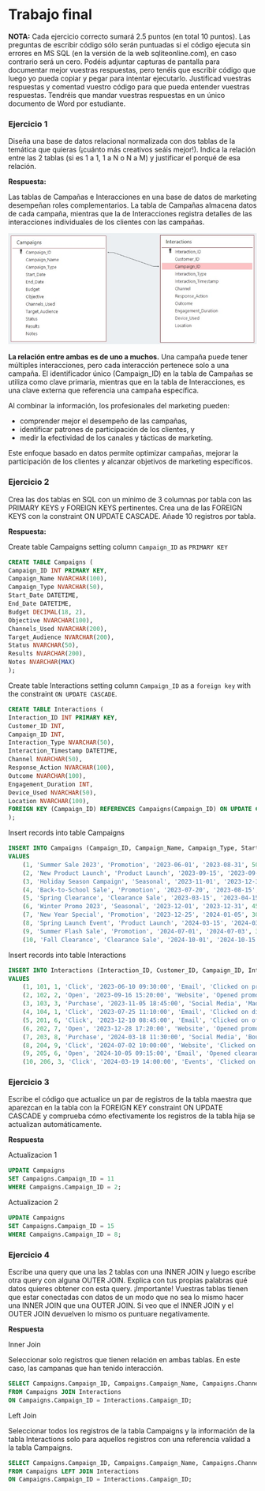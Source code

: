 # Trabajo final
**NOTA:** Cada ejercicio correcto sumará 2.5 puntos (en total 10 puntos). Las preguntas de escribir código sólo serán puntuadas si el código ejecuta sin errores en MS SQL (en la versión de la web sqliteonline.com), en caso contrario será un cero. Podéis adjuntar capturas de pantalla para documentar mejor vuestras respuestas, pero tenéis que escribir código que luego yo pueda copiar y pegar para intentar ejecutarlo. Justificad vuestras respuestas y comentad vuestro código para que pueda entender vuestras respuestas. Tendréis que mandar vuestras respuestas en un único documento de Word por estudiante.

### Ejercicio 1
Diseña una base de datos relacional normalizada con dos tablas de la temática que quieras (¡cuánto más creativos seáis mejor!). Indica la relación entre las 2 tablas (si es 1 a 1, 1 a N o N a M) y justificar el porqué de esa relación.

**Respuesta:**

Las tablas de Campañas e Interacciones en una base de datos de marketing desempeñan roles complementarios. La tabla de Campañas almacena datos de cada campaña, mientras que la de Interacciones registra detalles de las interacciones individuales de los clientes con las campañas.

![Tables Relationship](images/marketing.jpg)


**La relación entre ambas es de uno a muchos.** Una campaña puede tener múltiples interacciones, pero cada interacción pertenece solo a una campaña. El identificador único (Campaign_ID) en la tabla de Campañas se utiliza como clave primaria, mientras que en la tabla de Interacciones, es una clave externa que referencia una campaña específica. 

Al combinar la información, los profesionales del marketing pueden: 
- comprender mejor el desempeño de las campañas, 
- identificar patrones de participación de los clientes, y 
- medir la efectividad de los canales y tácticas de marketing. 

Este enfoque basado en datos permite optimizar campañas, mejorar la participación de los clientes y alcanzar objetivos de marketing específicos.

### Ejercicio 2
Crea las dos tablas en SQL con un mínimo de 3 columnas por tabla con las PRIMARY KEYS y FOREIGN KEYS pertinentes. Crea una de las FOREIGN KEYS con la constraint ON UPDATE CASCADE. Añade 10 registros por tabla.

**Respuesta:**

Create table Campaigns setting column `Campaign_ID` as `PRIMARY KEY`

```sql
CREATE TABLE Campaigns (
Campaign_ID INT PRIMARY KEY,
Campaign_Name NVARCHAR(100),
Campaign_Type NVARCHAR(50),
Start_Date DATETIME,
End_Date DATETIME,
Budget DECIMAL(18, 2),
Objective NVARCHAR(100),
Channels_Used NVARCHAR(200),
Target_Audience NVARCHAR(200),
Status NVARCHAR(50),
Results NVARCHAR(200),
Notes NVARCHAR(MAX)
);
```

Create table Interactions setting column `Campaign_ID` as a `foreign key` with the constraint `ON UPDATE CASCADE`.

```sql
CREATE TABLE Interactions (
Interaction_ID INT PRIMARY KEY,
Customer_ID INT,
Campaign_ID INT,
Interaction_Type NVARCHAR(50),
Interaction_Timestamp DATETIME,
Channel NVARCHAR(50),
Response_Action NVARCHAR(100),
Outcome NVARCHAR(100),
Engagement_Duration INT,
Device_Used NVARCHAR(50),
Location NVARCHAR(100),
FOREIGN KEY (Campaign_ID) REFERENCES Campaigns(Campaign_ID) ON UPDATE CASCADE
);
```

Insert records into table Campaigns

```sql
INSERT INTO Campaigns (Campaign_ID, Campaign_Name, Campaign_Type, Start_Date, End_Date, Budget, Objective, Channels_Used, Target_Audience, Status, Results, Notes)
VALUES
    (1, 'Summer Sale 2023', 'Promotion', '2023-06-01', '2023-08-31', 5000.00, 'Increase sales during summer', 'Email, Social Media', 'All customers', 'Active', 'Increased sales by 20%', 'Successful campaign targeting summer products.'),
    (2, 'New Product Launch', 'Product Launch', '2023-09-15', '2023-09-30', 8000.00, 'Introduce new product line', 'Email, Website, Events', 'Targeted demographics', 'Completed', 'Generated buzz and high engagement', 'Successful launch of XYZ product line.'),
    (3, 'Holiday Season Campaign', 'Seasonal', '2023-11-01', '2023-12-31', 7000.00, 'Drive holiday sales', 'Social Media, Ads', 'Existing customers', 'Active', 'Expected ROI of 25%', 'Ongoing campaign for the holiday season.'),
    (4, 'Back-to-School Sale', 'Promotion', '2023-07-20', '2023-08-15', 4000.00, 'Attract students and parents', 'Email, Website', 'Students, parents', 'Completed', 'Reached targeted audience', 'Successful sale event for back-to-school supplies.'),
    (5, 'Spring Clearance', 'Clearance Sale', '2023-03-15', '2023-04-15', 3000.00, 'Clear out old inventory', 'Website, Ads', 'All customers', 'Completed', 'Sold 90% of clearance items', 'Effective in clearing out old inventory.'),
    (6, 'Winter Promo 2023', 'Seasonal', '2023-12-01', '2023-12-31', 4500.00, 'Boost winter sales', 'Email, Social Media', 'All customers', 'Active', 'Expected ROI of 15%', 'Ongoing campaign for the holiday season.'),
    (7, 'New Year Special', 'Promotion', '2023-12-25', '2024-01-05', 3000.00, 'Celebrate the new year', 'Email, Website', 'Targeted demographics', 'Active', 'Engagement rate increased by 25%', 'Special discounts for New Year celebrations.'),
    (8, 'Spring Launch Event', 'Product Launch', '2024-03-15', '2024-03-20', 6000.00, 'Introduce new products', 'Social Media, Events', 'Potential buyers', 'Planned', 'Anticipated product buzz', 'Upcoming event to showcase new products.'),
    (9, 'Summer Flash Sale', 'Promotion', '2024-07-01', '2024-07-03', 3500.00, 'Create urgency for purchases', 'Website', 'All customers', 'Planned', 'Expected high conversion rates', 'Limited-time discounts on selected items.'),
    (10, 'Fall Clearance', 'Clearance Sale', '2024-10-01', '2024-10-15', 2800.00, 'Clear out old inventory', 'Website, Ads', 'All customers', 'Planned', 'Inventory reduction strategy', 'Clearance sale for excess inventory.');
```

Insert records into table Interactions

```sql
INSERT INTO Interactions (Interaction_ID, Customer_ID, Campaign_ID, Interaction_Type, Interaction_Timestamp, Channel, Response_Action, Outcome, Engagement_Duration, Device_Used, Location)
VALUES
    (1, 101, 1, 'Click', '2023-06-10 09:30:00', 'Email', 'Clicked on product link', 'Engaged with product page', 60, 'Desktop', 'New York, USA'),
    (2, 102, 2, 'Open', '2023-09-16 15:20:00', 'Website', 'Opened promotional email', 'Visited product page', 120, 'Mobile', 'Los Angeles, USA'),
    (3, 103, 3, 'Purchase', '2023-11-05 18:45:00', 'Social Media', 'Made a purchase', 'Completed transaction', 0, 'Mobile', 'London, UK'),
    (4, 104, 1, 'Click', '2023-07-25 11:10:00', 'Email', 'Clicked on discount offer', 'Explored product options', 90, 'Desktop', 'Chicago, USA'),
    (5, 201, 6, 'Click', '2023-12-10 08:45:00', 'Email', 'Clicked on offer link', 'Engaged', 40, 'Desktop', 'San Francisco, USA'),
    (6, 202, 7, 'Open', '2023-12-28 17:20:00', 'Website', 'Opened promotion email', 'Engaged', NULL, 'Mobile', 'Chicago, USA'),
    (7, 203, 8, 'Purchase', '2024-03-18 11:30:00', 'Social Media', 'Bought product XYZ', 'Successful purchase', NULL, 'Mobile', 'London, UK'),
    (8, 204, 9, 'Click', '2024-07-02 10:00:00', 'Website', 'Clicked on flash sale link', 'Engaged', 25, 'Desktop', 'Paris, France'),
    (9, 205, 6, 'Open', '2024-10-05 09:15:00', 'Email', 'Opened clearance email', 'Engaged', NULL, 'Desktop', 'Berlin, Germany'),
    (10, 206, 3, 'Click', '2024-03-19 14:00:00', 'Events', 'Clicked on event post', 'Engaged', 30, 'Mobile', 'Tokyo, Japan');
```

### Ejercicio 3

Escribe el código que actualice un par de registros de la tabla maestra que aparezcan en la tabla con la FOREIGN KEY constraint ON UPDATE CASCADE y comprueba cómo efectivamente los registros de la tabla hija se actualizan automáticamente.

**Respuesta**

Actualizacion 1

```sql
UPDATE Campaigns
SET Campaigns.Campaign_ID = 11
WHERE Campaigns.Campaign_ID = 2;
```
Actualizacion 2

```sql
UPDATE Campaigns
SET Campaigns.Campaign_ID = 15
WHERE Campaigns.Campaign_ID = 8;
```

### Ejercicio 4

Escribe una query que una las 2 tablas con una INNER JOIN y luego escribe otra query con alguna OUTER JOIN. Explica con tus propias palabras qué datos quieres obtener con esta query. ¡Importante! Vuestras tablas tienen que estar conectadas con datos de un modo que no sea lo mismo hacer una INNER JOIN que una OUTER JOIN. Si veo que el INNER JOIN y el OUTER JOIN devuelven lo mismo os puntuare negativamente.

**Respuesta**

Inner Join

Seleccionar solo registros que tienen relación en ambas tablas. En este caso, las campanas que han tenido interacción.

```sql
SELECT Campaigns.Campaign_ID, Campaigns.Campaign_Name, Campaigns.Channels_Used, Interactions.Interaction_ID, Interactions.Interaction_Type, Interactions.Campaign_ID 
FROM Campaigns JOIN Interactions
ON Campaigns.Campaign_ID = Interactions.Campaign_ID;
```

Left Join

Seleccionar todos los registros de la tabla Campaigns y la información de la tabla Interactions solo para aquellos registros con una referencia validad a la tabla Campaigns.

```sql
SELECT Campaigns.Campaign_ID, Campaigns.Campaign_Name, Campaigns.Channels_Used, Interactions.Interaction_ID, Interactions.Interaction_Type, Interactions.Campaign_ID 
FROM Campaigns LEFT JOIN Interactions
ON Campaigns.Campaign_ID = Interactions.Campaign_ID;